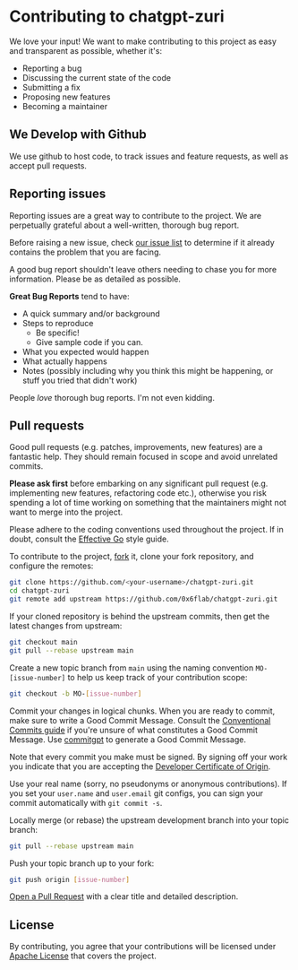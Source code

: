 # Contributing to chatgpt-zuri

We love your input! We want to make contributing to this project as easy and transparent as possible, whether it's:

- Reporting a bug
- Discussing the current state of the code
- Submitting a fix
- Proposing new features
- Becoming a maintainer

## We Develop with Github

We use github to host code, to track issues and feature requests, as well as accept pull requests.

## Reporting issues

Reporting issues are a great way to contribute to the project. We are perpetually grateful about a well-written, thorough bug report.

Before raising a new issue, check [our issue list](https://github.com/0x6flab/chatgpt-zuri/issues) to determine if it already contains the problem that you are facing.

A good bug report shouldn't leave others needing to chase you for more information. Please be as detailed as possible.

**Great Bug Reports** tend to have:

- A quick summary and/or background
- Steps to reproduce
  - Be specific!
  - Give sample code if you can.
- What you expected would happen
- What actually happens
- Notes (possibly including why you think this might be happening, or stuff you tried that didn't work)

People _love_ thorough bug reports. I'm not even kidding.

## Pull requests

Good pull requests (e.g. patches, improvements, new features) are a fantastic help. They should remain focused in scope and avoid unrelated commits.

**Please ask first** before embarking on any significant pull request (e.g. implementing new features, refactoring code etc.), otherwise you risk spending a lot of time working on something that the maintainers might not want to merge into the project.

Please adhere to the coding conventions used throughout the project. If in doubt, consult the [Effective Go](https://golang.org/doc/effective_go.html) style guide.

To contribute to the project, [fork](https://help.github.com/articles/fork-a-repo/) it, clone your fork repository, and configure the remotes:

```bash
git clone https://github.com/<your-username>/chatgpt-zuri.git
cd chatgpt-zuri
git remote add upstream https://github.com/0x6flab/chatgpt-zuri.git
```

If your cloned repository is behind the upstream commits, then get the latest changes from upstream:

```bash
git checkout main
git pull --rebase upstream main
```

Create a new topic branch from `main` using the naming convention `MO-[issue-number]` to help us keep track of your contribution scope:

```bash
git checkout -b MO-[issue-number]
```

Commit your changes in logical chunks. When you are ready to commit, make sure to write a Good Commit Message. Consult the [Conventional Commits guide](https://www.conventionalcommits.org/en/v1.0.0/) if you're unsure of what constitutes a Good Commit Message. Use [commitgpt](https://pypi.org/project/commitgpt/) to generate a Good Commit Message.

Note that every commit you make must be signed. By signing off your work you indicate that you are accepting the [Developer Certificate of Origin](https://developercertificate.org/).

Use your real name (sorry, no pseudonyms or anonymous contributions). If you set your `user.name` and `user.email` git configs, you can sign your commit automatically with `git commit -s`.

Locally merge (or rebase) the upstream development branch into your topic branch:

```bash
git pull --rebase upstream main
```

Push your topic branch up to your fork:

```bash
git push origin [issue-number]
```

[Open a Pull Request](https://help.github.com/articles/using-pull-requests/) with a clear title and detailed description.

## License

By contributing, you agree that your contributions will be licensed under [Apache License](https://github.com/0x6flab/chatgpt-zuri/blob/main/LICENSE) that covers the project.
